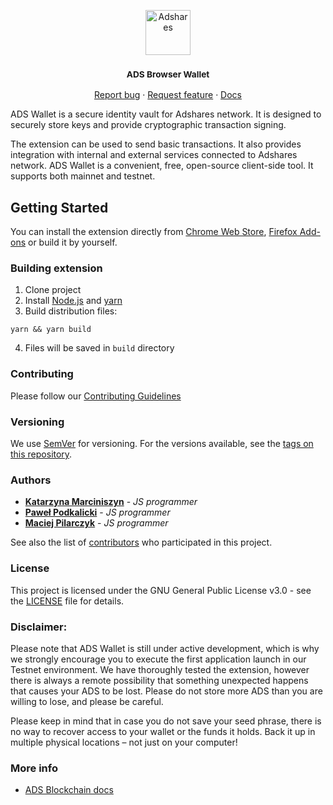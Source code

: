 <p align="center">
  <a href="https://adshares.net/">
    <img src="https://adshares.net/logos/ads.svg" alt="Adshares" width=72 height=72>
  </a>
  <h3 align="center"><small>ADS Browser Wallet</small></h3>
  <p align="center">
    <a href="https://github.com/adshares/ads-browser-wallet/issues/new?template=bug_report.md&labels=Bug">Report bug</a>
    ·
    <a href="https://github.com/adshares/ads-browser-wallet/issues/new?template=feature_request.md&labels=New%20Feature">Request feature</a>
    ·
    <a href="https://docs.adshares.net/ads-browser-wallet/">Docs</a>
  </p>
</p>

ADS Wallet is a secure identity vault for Adshares network. It is designed to securely store keys and provide cryptographic transaction signing.


The extension can be used to send basic transactions. It also provides integration with internal and external services connected to Adshares network.
ADS Wallet is a convenient, free, open-source client-side tool. It supports both mainnet and testnet.

## Getting Started

You can install the extension directly from [Chrome Web Store](https://chrome.google.com/webstore/detail/adswallet/icdmhohjiemadeeiakaeicoccocpaljp), [Firefox Add-ons](https://addons.mozilla.org/firefox/addon/ads-wallet/) or build it by yourself.

### Building extension

 1. Clone project
 2. Install [Node.js](https://nodejs.org/) and [yarn](https://yarnpkg.com/getting-started/install)
 3. Build distribution files:
 ```
 yarn && yarn build
 ```
 4. Files will be saved in `build` directory

### Contributing

Please follow our [Contributing Guidelines](docs/CONTRIBUTING.md)

### Versioning

We use [SemVer](http://semver.org/) for versioning. 
For the versions available, see the [tags on this repository](https://github.com/adshares/ads-browser-wallet/tags).

### Authors

* **[Katarzyna Marciniszyn](https://github.com/Meskat)** - _JS programmer_
* **[Paweł Podkalicki](https://github.com/PawelPodkalicki)** - _JS programmer_
* **[Maciej Pilarczyk](https://github.com/m-pilarczyk)** - _JS programmer_

See also the list of [contributors](https://github.com/adshares/ads-browser-wallet/contributors) who participated in this project.

### License

This project is licensed under the GNU General Public License v3.0 - see the [LICENSE](LICENSE) file for details.

### Disclaimer:

Please note that ADS Wallet is still under active development, which is why we strongly encourage you to execute the
first application launch in our Testnet environment. We have thoroughly tested the extension, however there is always a
remote possibility that something unexpected happens that causes your ADS to be lost. Please do not store more ADS than
you are willing to lose, and please be careful.

Please keep in mind that in case you do not save your seed phrase, there is no way to recover access to your wallet or
the funds it holds. Back it up in multiple physical locations – not just on your computer!


### More info

- [ADS Blockchain docs](https://docs.adshares.net/ads/)
